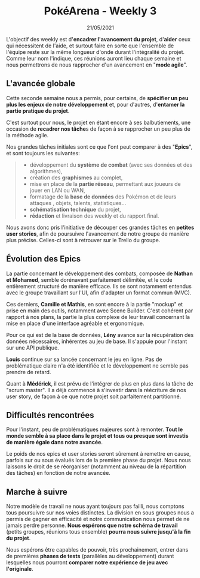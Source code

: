 # <center>PokéArena - Weekly 3</center>

<center>21/05/2021</center>

L'objectif des weekly est d'**encadrer l'avancement du projet**, d'**aider** ceux qui nécessitent de l'aide, et surtout faire en sorte que l'ensemble de l'équipe reste sur la même longueur d'onde durant l'intégralité du projet. Comme leur nom l'indique, ces réunions auront lieu chaque semaine et nous permettrons de nous rapprocher d'un avancement en "**mode agile**".

## L'avancée globale

Cette seconde semaine nous a permis, pour certains, de **spécifier un peu plus les enjeux de notre développement** et, pour d'autres, d'**entamer la partie pratique du projet**.

C'est surtout pour nous, le projet en étant encore à ses balbutiements, une occasion de **recadrer nos tâche**s de façon à se rapprocher un peu plus de la méthode agile.

Nos grandes tâches initiales sont ce que l'ont peut comparer à des "**Epics**", et sont toujours les suivantes:

> -   développement du **système de combat** (avec ses données et des algorithmes),
> -   création des **graphismes** au complet,
> -   mise en place de la **partie réseau**, permettant aux joueurs de jouer en LAN ou WAN,
> -   formatage de la **base de données** des Pokémon et de leurs attaques , objets, talents, statistiques...
> -   **schématisation technique** du projet,
> -   **rédaction** et livraison des weekly et du rapport final.

Nous avons donc pris l'initiative de découper ces grandes tâches en **petites user stories**, afin de poursuivre l'avancement de notre groupe de manière plus précise. Celles-ci sont à retrouver sur le Trello du groupe.

## Évolution des Epics

La partie concernant le développement des combats, composée de **Nathan et Mohamed**, semble dorénavant parfaitement délimitée, et le code entièrement structuré de manière efficace. Ils se sont notamment entendus avec le groupe travaillant sur l'UI, afin d'adapter un format commun (MVC).

Ces derniers, **Camille et Mathis**, en sont encore à la partie "mockup" et prise en main des outils, notamment avec Scene Builder. C'est cohérent par rapport à nos plans, la partie la plus complexe de leur travail concernant la mise en place d'une interface agréable et ergonomique.

Pour ce qui est de la base de données, **Lény** avance sur la récupération des données nécessaires, inhérentes au jeu de base. Il s'appuie pour l'instant sur une API publique.

**Louis** continue sur sa lancée concernant le jeu en ligne. Pas de problématique claire n'a été identifiée et le développement ne semble pas prendre de retard.

Quant à **Médérick**, il est prévu de l'intégrer de plus en plus dans la tâche de "scrum master". Il a déjà commencé à s'investir dans la réécriture de nos user story, de façon à ce que notre projet soit parfaitement partitionné.

## Difficultés rencontrées

Pour l'instant, peu de problématiques majeures sont à remonter. **Tout le monde semble à sa place dans le projet et tous ou presque sont investis de manière égale dans notre avancée**.

Le poids de nos epics et user stories seront sûrement à remettre en cause, parfois sur ou sous évalués lors de la première phase du projet. Nous nous laissons le droit de se réorganiser (notamment au niveau de la répartition des tâches) en fonction de notre avancée.

## Marche à suivre

Notre modèle de travail ne nous ayant toujours pas failli, nous comptons tous poursuivre sur nos voies distinctes. La division en sous groupes nous a permis de gagner en efficacité et notre communication nous permet de ne jamais perdre personne. **Nous espérons que notre schéma de travail** (petits groupes, réunions tous ensemble) **pourra nous suivre jusqu'à la fin du projet**.

Nous espérons être capables de pouvoir, très prochainement, entrer dans de premières **phases de tests** (parallèles au développement) durant lesquelles nous pourront **comparer notre expérience de jeu avec l'originale**.
